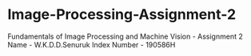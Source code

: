 # Image-Processing-Assignment-2
Fundamentals of Image Processing and Machine Vision - Assignment 2
Name - W.K.D.D.Senuruk
Index Number - 190586H
